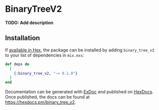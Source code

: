 # BinaryTreeV2

**TODO: Add description**

## Installation

If [available in Hex](https://hex.pm/docs/publish), the package can be installed
by adding `binary_tree_v2` to your list of dependencies in `mix.exs`:

```elixir
def deps do
  [
    {:binary_tree_v2, "~> 0.1.0"}
  ]
end
```

Documentation can be generated with [ExDoc](https://github.com/elixir-lang/ex_doc)
and published on [HexDocs](https://hexdocs.pm). Once published, the docs can
be found at <https://hexdocs.pm/binary_tree_v2>.

